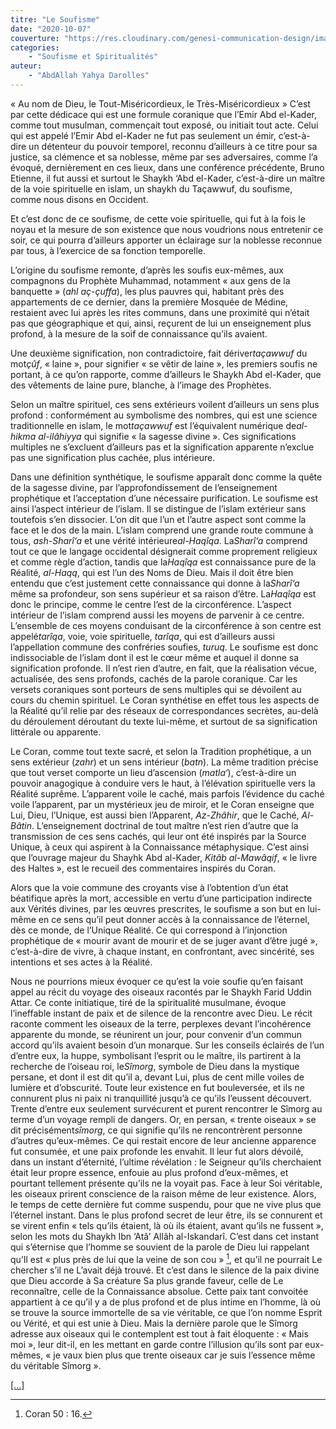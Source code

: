 ```yaml
---
titre: "Le Soufisme"
date: "2020-10-07"
couverture: "https://res.cloudinary.com/genesi-communication-design/image/upload/v1604584953/ihei/couvertures/soufisme-et-spiritualites-9_al8pnc.jpg"
categories: 
	- "Soufisme et Spiritualités"
auteur: 
	- "AbdAllah Yahya Darolles"
---
```


«&nbsp;Au nom de Dieu, le Tout-Miséricordieux, le Très-Miséricordieux&nbsp;» C’est par cette dédicace qui est une formule coranique que l’Emir Abd el-Kader, comme tout musulman, commençait tout exposé, ou initiait tout acte. Celui qui est appelé l’Emir Abd el-Kader ne fut pas seulement un émir, c’est-à-dire un détenteur du pouvoir temporel, reconnu d’ailleurs à ce titre pour sa justice, sa clémence et sa noblesse, même par ses adversaires, comme l’a évoqué, dernièrement en ces lieux, dans une conférence précédente, Bruno Etienne, il fut aussi et surtout le Shaykh ‘Abd el-Kader, c’est-à-dire un maître de la voie spirituelle en islam, un shaykh du Taçawwuf, du soufisme, comme nous disons en Occident.

Et c’est donc de ce soufisme, de cette voie spirituelle, qui fut à la fois le noyau et la mesure de son existence que nous voudrions nous entretenir ce soir, ce qui pourra d’ailleurs apporter un éclairage sur la noblesse reconnue par tous, à l’exercice de sa fonction temporelle.

L’origine du soufisme remonte, d’après les soufis eux-mêmes, aux compagnons du Prophète Muhammad, notamment «&nbsp;aux gens de la banquette&nbsp;» (*ahl aç-çuffa*), les plus pauvres qui, habitant près des appartements de ce dernier, dans la première Mosquée de Médine, restaient avec lui après les rites communs, dans une proximité qui n’était pas que géographique et qui, ainsi, reçurent de lui un enseignement plus profond, à la mesure de la soif de connaissance qu’ils avaient.

Une deuxième signification, non contradictoire, fait dériver*taçawwuf* du mot*çûf*, «&nbsp;laine&nbsp;», pour signifier «&nbsp;se vêtir de laine&nbsp;», les premiers soufis ne portant, à ce qu’on rapporte, comme d’ailleurs le Shaykh Abd el-Kader, que des vêtements de laine pure, blanche, à l’image des Prophètes.

Selon un maître spirituel, ces sens extérieurs voilent d’ailleurs un sens plus profond&nbsp;: conformément au symbolisme des nombres, qui est une science traditionnelle en islam, le mot*taçawwuf* est l’équivalent numérique de*al-hikma al-ilâhiyya* qui signifie «&nbsp;la sagesse divine&nbsp;». Ces significations multiples ne s’excluent d’ailleurs pas et la signification apparente n’exclue pas une signification plus cachée, plus intérieure.

Dans une définition synthétique, le soufisme apparaît donc comme la quête de la sagesse divine, par l’approfondissement de l’enseignement prophétique et l’acceptation d’une nécessaire purification. Le soufisme est ainsi l’aspect intérieur de l’islam. Il se distingue de l’islam extérieur sans toutefois s’en dissocier. L’on dit que l’un et l’autre aspect sont comme la face et le dos de la main. L’islam comprend une grande route commune à tous, *ash-Sharî‘a* et une vérité intérieure*al-Haqîqa*. La*Sharî‘a* comprend tout ce que le langage occidental désignerait comme proprement religieux et comme règle d’action, tandis que la*Haqîqa* est connaissance pure de la Réalité, *al-Haqq*, qui est l’un des Noms de Dieu. Mais il doit être bien entendu que c’est justement cette connaissance qui donne à la*Sharî‘a* même sa profondeur, son sens supérieur et sa raison d’être. La*Haqîqa* est donc le principe, comme le centre l’est de la circonférence. L’aspect intérieur de l’islam comprend aussi les moyens de parvenir à ce centre. L’ensemble de ces moyens conduisant de la circonférence à son centre est appelé*tarîqa*, voie, voie spirituelle, *tarîqa*, qui est d’ailleurs aussi l’appellation commune des confréries soufies, *turuq*. Le soufisme est donc indissociable de l’islam dont il est le c&oelig;ur même et auquel il donne sa signification profonde. Il n’est rien d’autre, en fait, que la réalisation vécue, actualisée, des sens profonds, cachés de la parole coranique. Car les versets coraniques sont porteurs de sens multiples qui se dévoilent au cours du chemin spirituel. Le Coran synthétise en effet tous les aspects de la Réalité qu’il relie par des réseaux de correspondances secrètes, au-delà du déroulement déroutant du texte lui-même, et surtout de sa signification littérale ou apparente.

Le Coran, comme tout texte sacré, et selon la Tradition prophétique, a un sens extérieur (*zahr*) et un sens intérieur (*batn*). La même tradition précise que tout verset comporte un lieu d’ascension (*matla‘*), c’est-à-dire un pouvoir anagogique à conduire vers le haut, à l’élévation spirituelle vers la Réalité suprême. L’apparent voile le caché, mais parfois l’évidence du caché voile l’apparent, par un mystérieux jeu de miroir, et le Coran enseigne que Lui, Dieu, l’Unique, est aussi bien l’Apparent, *Az-Zhâhir*, que le Caché, *Al-Bâtin*. L’enseignement doctrinal de tout maître n’est rien d’autre que la transmission de ces sens cachés, qui leur ont été inspirés par la Source Unique, à ceux qui aspirent à la Connaissance métaphysique. C’est ainsi que l’ouvrage majeur du Shayhk Abd al-Kader, *Kitâb al-Mawâqif*, «&nbsp;le livre des Haltes&nbsp;», est le recueil des commentaires inspirés du Coran.

Alors que la voie commune des croyants vise à l’obtention d’un état béatifique après la mort, accessible en vertu d’une participation indirecte aux Vérités divines, par les &oelig;uvres prescrites, le soufisme a son but en lui-même en ce sens qu’il peut donner accès à la connaissance de l’éternel, dès ce monde, de l’Unique Réalité. Ce qui correspond à l’injonction prophétique de «&nbsp;mourir avant de mourir et de se juger avant d’être jugé&nbsp;», c’est-à-dire de vivre, à chaque instant, en confrontant, avec sincérité, ses intentions et ses actes à la Réalité.

Nous ne pourrions mieux évoquer ce qu’est la voie soufie qu’en faisant appel au récit du voyage des oiseaux racontés par le Shaykh Farid Uddin Attar. Ce conte initiatique, tiré de la spiritualité musulmane, évoque l’ineffable instant de paix et de silence de la rencontre avec Dieu. Le récit raconte comment les oiseaux de la terre, perplexes devant l’incohérence apparente du monde, se réunirent un jour, pour convenir d’un commun accord qu’ils avaient besoin d’un monarque. Sur les conseils éclairés de l’un d’entre eux, la huppe, symbolisant l’esprit ou le maître, ils partirent à la recherche de l’oiseau roi, le*Sîmorg*, symbole de Dieu dans la mystique persane, et dont il est dit qu’il a, devant Lui, plus de cent mille voiles de lumière et d’obscurité. Toute leur existence en fut bouleversée, et ils ne connurent plus ni paix ni tranquillité jusqu’à ce qu’ils l’eussent découvert. Trente d’entre eux seulement survécurent et purent rencontrer le Sîmorg au terme d’un voyage rempli de dangers. Or, en persan, «&nbsp;trente oiseaux&nbsp;» se dit précisément*sîmorg*, ce qui signifie qu’ils ne rencontrèrent personne d’autres qu’eux-mêmes. Ce qui restait encore de leur ancienne apparence fut consumée, et une paix profonde les envahit. Il leur fut alors dévoilé, dans un instant d’éternité, l’ultime révélation&nbsp;: le Seigneur qu’ils cherchaient était leur propre essence, enfouie au plus profond d’eux-mêmes, et pourtant tellement présente qu’ils ne la voyait pas. Face à leur Soi véritable, les oiseaux prirent conscience de la raison même de leur existence. Alors, le temps de cette dernière fut comme suspendu, pour que ne vive plus que l’éternel instant. Dans le plus profond secret de leur être, ils se connurent et se virent enfin «&nbsp;tels qu’ils étaient, là où ils étaient, avant qu’ils ne fussent&nbsp;», selon les mots du Shaykh Ibn ‘Atâ’ Allâh al-Iskandarî. C’est dans cet instant qui s’éternise que l’homme se souvient de la parole de Dieu lui rappelant qu’Il est «&nbsp;plus près de lui que la veine de son cou&nbsp;» [^1], et qu’il ne pourrait Le chercher s’il ne L’avait déjà trouvé. Et c’est dans le silence de la paix divine que Dieu accorde à Sa créature Sa plus grande faveur, celle de Le reconnaître, celle de la Connaissance absolue. Cette paix tant convoitée appartient à ce qu’il y a de plus profond et de plus intime en l’homme, là où se trouve la source immortelle de sa vie véritable, ce que l’on nomme Esprit ou Vérité, et qui est unie à Dieu. Mais la dernière parole que le Sîmorg adresse aux oiseaux qui le contemplent est tout à fait éloquente&nbsp;: «&nbsp;Mais moi&nbsp;», leur dit-il, en les mettant en garde contre l’illusion qu’ils sont par eux-mêmes, «&nbsp;je vaux bien plus que trente oiseaux car je suis l’essence même du véritable Sîmorg&nbsp;».

[\[...\]](https://www.ihei-asso.org/app/download/12446511622/A-la-recherche-du-savoir.pdf?t=1445806371 "Lire Plus")

[^1]: Coran 50 : 16.
